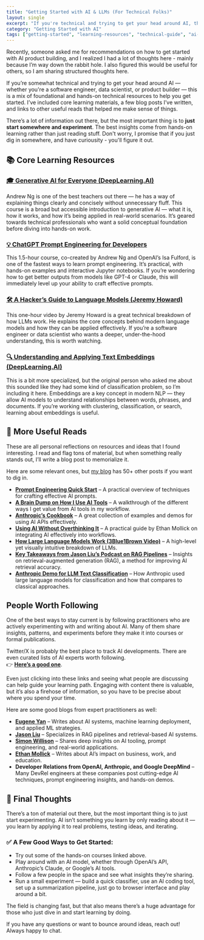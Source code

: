 ```yaml
---
title: "Getting Started with AI & LLMs (For Technical Folks)"
layout: single
excerpt: "If you're technical and trying to get your head around AI, this guide cuts through the noise. I've put together a mix of foundational concepts, hands-on resources, and my own takeaways to help you get started quickly. The best way to learn AI is by diving in — this post gives you a roadmap."
category: "Getting Started with AI"
tags: ["getting-started", "learning-resources", "technical-guide", "ai-fundamentals"]
---
```


Recently, someone asked me for recommendations on how to get started with AI product building, and I realized I had a lot of thoughts here - mainly because I’m way down the rabbit hole. I also figured this would be useful for others, so I am sharing structured thoughts here. 

If you’re somewhat technical and trying to get your head around AI — whether you're a software engineer, data scientist, or product builder — this is a mix of foundational and hands-on technical resources to help you get started. I’ve included core learning materials, a few blog posts I’ve written, and links to other useful reads that helped me make sense of things.  

There’s a lot of information out there, but the most important thing is to **just start somewhere and experiment**. The best insights come from hands-on learning rather than just reading stuff. Don't worry, I promise that if you just dig in somewhere, and have curiousity - you'll figure it out. 

## 📚 Core Learning Resources  

### [🎓 Generative AI for Everyone (DeepLearning.AI)](https://www.deeplearning.ai/courses/generative-ai-for-everyone/)  
Andrew Ng is one of the best teachers out there — he has a way of explaining things clearly and concisely without unnecessary fluff. This course is a broad but accessible introduction to generative AI — what it is, how it works, and how it’s being applied in real-world scenarios. It’s geared towards technical professionals who want a solid conceptual foundation before diving into hands-on work.  

### [💡 ChatGPT Prompt Engineering for Developers](https://www.deeplearning.ai/short-courses/chatgpt-prompt-engineering-for-developers/)  
This 1.5-hour course, co-created by Andrew Ng and OpenAI’s Isa Fulford, is one of the fastest ways to learn prompt engineering. It’s practical, with hands-on examples and interactive Jupyter notebooks. If you’re wondering how to get better outputs from models like GPT-4 or Claude, this will immediately level up your ability to craft effective prompts.  

### [🛠️ A Hacker’s Guide to Language Models (Jeremy Howard)](https://www.youtube.com/watch?v=jkrNMKz9pWU)  
This one-hour video by Jeremy Howard is a great technical breakdown of how LLMs work. He explains the core concepts behind modern language models and how they can be applied effectively. If you’re a software engineer or data scientist who wants a deeper, under-the-hood understanding, this is worth watching.  

### [🔍 Understanding and Applying Text Embeddings (DeepLearning.AI)](https://www.deeplearning.ai/short-courses/google-cloud-vertex-ai/)  
This is a bit more specialized, but the original person who asked me about this sounded like they had some kind of classification problem, so I’m including it here. Embeddings are a key concept in modern NLP — they allow AI models to understand relationships between words, phrases, and documents. If you’re working with clustering, classification, or search, learning about embeddings is useful.  

## 📝 More Useful Reads  

These are all personal reflections on resources and ideas that I found interesting. I read and flag tons of material, but when something really stands out, I’ll write a blog post to memorialize it.  

Here are some relevant ones, but [my blog](/writing.html) has 50+ other posts if you want to dig in.  

- **[Prompt Engineering Quick Start](/2024/05/07/prompt-engineering-quickstart.html)** – A practical overview of techniques for crafting effective AI prompts.  
- **[A Brain Dump on How I Use AI Tools](/2025/02/13/ai-tools-braindump.html)** – A walkthrough of the different ways I get value from AI tools in my workflow.  
- **[Anthropic’s Cookbook](/2024/11/19/anthropic-cookbook.html)** – A great collection of examples and demos for using AI APIs effectively.  
- **[Using AI Without Overthinking It](/2024/12/16/use-ai-without-overthinking-it-mollick.html)** – A practical guide by Ethan Mollick on integrating AI effectively into workflows.  
- **[How Large Language Models Work (3Blue1Brown Video)](/2024/12/12/how-llms-work.html)** – A high-level yet visually intuitive breakdown of LLMs.  
- **[Key Takeaways from Jason Liu’s Podcast on RAG Pipelines](/2024/11/13/jason-liu-rag-pipelines.html)** – Insights on retrieval-augmented generation (RAG), a method for improving AI retrieval accuracy.  
- **[Anthropic Demo for LLM Text Classification](/2024/11/19/anthropic-text-classification-demo.html)** – How Anthropic used large language models for classification and how that compares to classical approaches.  

## People Worth Following  

One of the best ways to stay current is by following practitioners who are actively experimenting with and writing about AI. Many of them share insights, patterns, and experiments before they make it into courses or formal publications.  

Twitter/X is probably the best place to track AI developments. There are even curated lists of AI experts worth following.  
👉 **[Here’s a good one](https://x.com/i/lists/1539497752140206080)**.  

Even just clicking into these links and seeing what people are discussing can help guide your learning path. Engaging with content there is valuable, but it’s also a firehose of information, so you have to be precise about where you spend your time.  

Here are some good blogs from expert practitioners as well:

- **[Eugene Yan](https://eugeneyan.com/start-here/)** – Writes about AI systems, machine learning deployment, and applied ML strategies.  
- **[Jason Liu](https://jxnl.co/writing/)** – Specializes in RAG pipelines and retrieval-based AI systems.  
- **[Simon Willison](https://simonwillison.net/)** – Shares deep insights on AI tooling, prompt engineering, and real-world applications.  
- **[Ethan Mollick](https://www.oneusefulthing.org/)** – Writes about AI’s impact on business, work, and education.  
- **Developer Relations from OpenAI, Anthropic, and Google DeepMind** – Many DevRel engineers at these companies post cutting-edge AI techniques, prompt engineering insights, and hands-on demos.  

## 🎯 Final Thoughts  

There’s a ton of material out there, but the most important thing is to just start experimenting. AI isn’t something you learn by only reading about it — you learn by applying it to real problems, testing ideas, and iterating.  

### ✅ A Few Good Ways to Get Started:  
- Try out some of the hands-on courses linked above.  
- Play around with an AI model, whether through OpenAI’s API, Anthropic’s Claude, or Google’s AI tools.  
- Follow a few people in the space and see what insights they’re sharing.  
- Run a small experiment — build a quick classifier, use an AI coding tool, set up a summarization pipeline, just go to browser interface and play around a bit.

The field is changing fast, but that also means there’s a huge advantage for those who just dive in and start learning by doing.  

If you have any questions or want to bounce around ideas, reach out! Always happy to chat. 